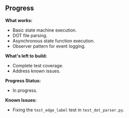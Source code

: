 ## Progress

**What works:**

*   Basic state machine execution.
*   DOT file parsing.
*   Asynchronous state function execution.
*   Observer pattern for event logging.

**What's left to build:**

*   Complete test coverage.
*   Address known issues.

**Progress Status:**

*   In progress.

**Known Issues:**

*  Fixing the `test_edge_label` test in `test_dot_parser.py`.